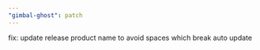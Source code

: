 ```yaml
---
"gimbal-ghost": patch
---
```


fix: update release product name to avoid spaces which break auto update
